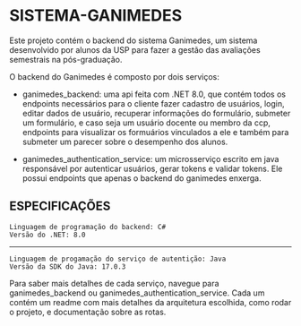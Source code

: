 # SISTEMA-GANIMEDES

Este projeto contém o backend do sistema Ganimedes, um sistema desenvolvido por
alunos da USP para fazer a gestão das avaliações semestrais na pós-graduação.

O backend do Ganimedes é composto por dois serviços:

* ganimedes_backend: uma api feita com .NET 8.0, que contém todos
os endpoints necessários para o cliente fazer cadastro de usuários,
login, editar dados de usuário, recuperar informações do formulário,
submeter um formulário, e caso seja um usuário docente ou membro da 
ccp, endpoints para visualizar os formuários vinculados a ele
e também para submeter um parecer sobre o desempenho dos alunos.

* ganimedes_authentication_service: um microsserviço escrito em java
responsável por autenticar usuários, gerar tokens e validar tokens.
Ele possui endpoints que apenas o backend do ganimedes enxerga.

## ESPECIFICAÇÕES

	Linguagem de programação do backend: C#
	Versão do .NET: 8.0
___

	Linguagem de progamação do serviço de autentição: Java
	Versão da SDK do Java: 17.0.3

Para saber mais detalhes de cada serviço, navegue para
ganimedes_backend ou ganimedes_authentication_service. Cada um contém um readme com
mais detalhes da arquitetura escolhida, como rodar o projeto, e documentação
sobre as rotas.



